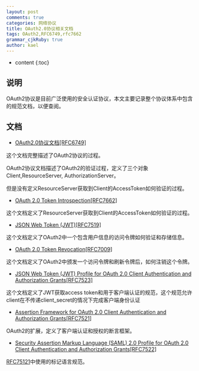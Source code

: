 ```yaml
---
layout: post
comments: true
categories: 网络协议
title: OAuth2.0协议相关文档
tags: OAuth2,RFC6749,rfc7662
grammar_cjkRuby: true
author: kael
---
```


* content
{:toc}


## 说明

OAuth2协议是目前广泛使用的安全认证协议，本文主要记录整个协议体系中包含的规范文档，以便查阅。

## 文档

* [OAuth2.0协议文档[RFC6749]](https://tools.ietf.org/html/rfc6749)

这个文档完整描述了OAuth2协议的过程。

OAuth2协议文档描述了OAuth2的验证过程，定义了三个对象Client,ResourceServer, AuthorizationServer。

但是没有定义ResourceServer获取到Client的AccessToken如何验证的过程。

* [OAuth 2.0 Token Introspection[RFC7662]](https://tools.ietf.org/html/rfc7662)

这个文档定义了ResourceServer获取到Client的AccessToken如何验证的过程。

* [JSON Web Token (JWT)[RFC7519]](https://tools.ietf.org/html/rfc7519)

这个文档定义了OAuth2中一个包含用户信息的访问令牌如何验证和存储信息。

* [OAuth 2.0 Token Revocation[RFC7009]](https://tools.ietf.org/html/rfc7009)

这个文档定义了OAuth2中颁发一个访问令牌和刷新令牌后，如何注销这个令牌。

* [JSON Web Token (JWT) Profile for OAuth 2.0 Client Authentication and Authorization Grants[RFC7523]](https://tools.ietf.org/html/rfc7523)

这个文档定义了JWT获取access token和用于客户端认证的规范，这个规范允许client在不传递client_secret的情况下完成客户端身份认证

* [Assertion Framework for OAuth 2.0 Client Authentication and Authorization Grants[RFC7521]](https://tools.ietf.org/html/rfc7521)

OAuth2的扩展，定义了客户端认证和授权的断言框架。

* [Security Assertion Markup Language (SAML) 2.0 Profile for OAuth 2.0 Client Authentication and Authorization Grants[RFC7522]](https://tools.ietf.org/html/rfc7522)

[RFC75121](https://tools.ietf.org/html/rfc7521)中使用的标记语言规范。
